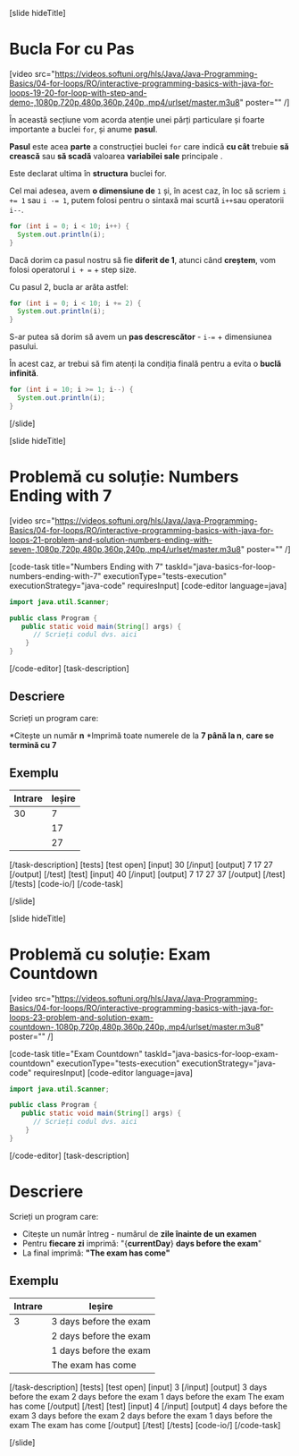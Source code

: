 [slide hideTitle]
# Bucla For cu Pas

[video src="https://videos.softuni.org/hls/Java/Java-Programming-Basics/04-for-loops/RO/interactive-programming-basics-with-java-for-loops-19-20-for-loop-with-step-and-demo-,1080p,720p,480p,360p,240p,.mp4/urlset/master.m3u8" poster="" /]

În această secțiune vom acorda atenție unei părți particulare și foarte importante a buclei `for`, și anume **pasul**.

**Pasul** este acea **parte** a construcției buclei `for` care indică **cu cât** trebuie **să crească** sau **să scadă** valoarea **variabilei sale** principale .

Este declarat ultima în **structura** buclei for.

Cel mai adesea, avem **o dimensiune de** `1` și, în acest caz, în loc să scriem `i += 1` sau `i -= 1`, putem folosi pentru o sintaxă mai scurtă `i++`sau operatorii `i--`.

```java live
for (int i = 0; i < 10; i++) {
  System.out.println(i);
}
```

Dacă dorim ca pasul nostru să fie **diferit de 1**, atunci când **creștem**, vom folosi operatorul `i + =` + step size.

  Cu pasul 2, bucla ar arăta astfel:
```java live
for (int i = 0; i < 10; i += 2) {
  System.out.println(i);
}
```

S-ar putea să dorim să avem un **pas descrescător** - `i-=` + dimensiunea pasului.

În acest caz, ar trebui să fim atenți la condiția finală pentru a evita o **buclă infinită**.

```java live
for (int i = 10; i >= 1; i--) {
  System.out.println(i);
}
```
[/slide]

[slide hideTitle]
# Problemă cu soluție: Numbers Ending with 7 

[video src="https://videos.softuni.org/hls/Java/Java-Programming-Basics/04-for-loops/RO/interactive-programming-basics-with-java-for-loops-21-problem-and-solution-numbers-ending-with-seven-,1080p,720p,480p,360p,240p,.mp4/urlset/master.m3u8" poster="" /]

[code-task title="Numbers Ending with 7" taskId="java-basics-for-loop-numbers-ending-with-7" executionType="tests-execution" executionStrategy="java-code" requiresInput]
[code-editor language=java]
```java
import java.util.Scanner;

public class Program {
   public static void main(String[] args) {
      // Scrieți codul dvs. aici
    }
}
```
[/code-editor]
[task-description]
## Descriere
Scrieți un program care:

*Citește un număr **n**
*Imprimă toate numerele de la **7 până la n**, **care se termină cu 7**

## Exemplu
|**Intrare**|**Ieșire** |
| --- | --- |
| 30 | 7 |
|  | 17 |
|  | 27 |

[/task-description]
[tests]
[test open]
[input]
30
[/input]
[output]
7
17
27
[/output]
[/test]
[test]
[input]
40
[/input]
[output]
7
17
27
37
[/output]
[/test]
[/tests]
[code-io/]
[/code-task]

[/slide]


[slide hideTitle]
# Problemă cu soluție: Exam Countdown

[video src="https://videos.softuni.org/hls/Java/Java-Programming-Basics/04-for-loops/RO/interactive-programming-basics-with-java-for-loops-23-problem-and-solution-exam-countdown-,1080p,720p,480p,360p,240p,.mp4/urlset/master.m3u8" poster="" /]

[code-task title="Exam Countdown" taskId="java-basics-for-loop-exam-countdown" executionType="tests-execution" executionStrategy="java-code" requiresInput]
[code-editor language=java]
```java
import java.util.Scanner;

public class Program {
   public static void main(String[] args) {
      // Scrieți codul dvs. aici
    }
}
```
[/code-editor]
[task-description]
# Descriere
Scrieți un program care:

* Citește un număr întreg - numărul de **zile înainte de un examen**
* Pentru **fiecare zi** imprimă: "\{**currentDay**\} **days before the exam**"
* La final imprimă: **"The exam has come"**

## Exemplu
|**Intrare**| **Ieșire** |
| --- | --- |
| 3 | 3 days before the exam |
|  | 2 days before the exam |
|  | 1 days before the exam |
|  | The exam has come |
[/task-description]
[tests]
[test open]
[input]
3
[/input]
[output]
3 days before the exam
2 days before the exam
1 days before the exam
The exam has come
[/output]
[/test]
[test]
[input]
4
[/input]
[output]
4 days before the exam
3 days before the exam
2 days before the exam
1 days before the exam
The exam has come
[/output]
[/test]
[/tests]
[code-io/]
[/code-task]

[/slide]


